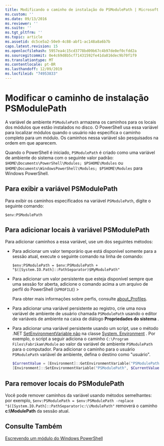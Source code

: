 ```yaml
---
title: Modificando o caminho de instalação do PSModulePath | Microsoft Docs
ms.custom: ''
ms.date: 09/13/2016
ms.reviewer: ''
ms.suite: ''
ms.tgt_pltfrm: ''
ms.topic: article
ms.assetid: dc5ce5a2-50e9-4c88-abf1-ac148a8a6b7b
caps.latest.revision: 15
ms.openlocfilehash: 5957ea4c15cd3778bd09b67c4b97de0ef0cfdd2a
ms.sourcegitcommit: 0e4c69d8b5cf71431592fe41da816dec9b70f1f9
ms.translationtype: MT
ms.contentlocale: pt-BR
ms.lasthandoff: 12/09/2019
ms.locfileid: "74953833"
---
```

# <a name="modifying-the-psmodulepath-installation-path"></a>Modificar o caminho de instalação PSModulePath

A variável de ambiente `PSModulePath` armazena os caminhos para os locais dos módulos que estão instalados no disco. O PowerShell usa essa variável para localizar módulos quando o usuário não especifica o caminho completo para um módulo. Os caminhos nessa variável são pesquisados na ordem em que aparecem.

Quando o PowerShell é iniciado, `PSModulePath` é criado como uma variável de ambiente do sistema com o seguinte valor padrão: `$HOME\Documents\PowerShell\Modules; $PSHOME\Modules` ou `$HOME\Documents\WindowsPowerShell\Modules; $PSHOME\Modules` para Windows PowerShell.

## <a name="to-view-the-psmodulepath-variable"></a>Para exibir a variável PSModulePath

Para exibir os caminhos especificados na variável `PSModulePath`, digite o seguinte comando:

`$env:PSModulePath`

## <a name="to-add-locations-to-the-psmodulepath-variable"></a>Para adicionar locais à variável PSModulePath

Para adicionar caminhos a essa variável, use um dos seguintes métodos:

- Para adicionar um valor temporário que está disponível somente para a sessão atual, execute o seguinte comando na linha de comando:

  `$env:PSModulePath = $env:PSModulePath + "$([System.IO.Path]::PathSeparator)$MyModulePath"`

- Para adicionar um valor persistente que esteja disponível sempre que uma sessão for aberta, adicione o comando acima a um arquivo de perfil do PowerShell (`$PROFILE`) >

  Para obter mais informações sobre perfis, consulte [about_Profiles](/powershell/module/microsoft.powershell.core/about/about_profiles).

- Para adicionar uma variável persistente ao registro, crie uma nova variável de ambiente de usuário chamada `PSModulePath` usando o editor de variáveis de ambiente na caixa de diálogo **Propriedades do sistema** .

- Para adicionar uma variável persistente usando um script, use o método .NET [SetEnvironmentVariable não](https://docs.microsoft.com/dotnet/api/system.environment.setenvironmentvariable) na classe [System. Environment](https://docs.microsoft.com/dotnet/api/system.environment) . Por exemplo, o script a seguir adiciona o caminho `C:\Program Files\Fabrikam\Module` ao valor da variável de ambiente `PSModulePath` para o computador. Para adicionar o caminho para o usuário `PSModulePath` variável de ambiente, defina o destino como "usuário".

  ```powershell
  $CurrentValue = [Environment]::GetEnvironmentVariable("PSModulePath", "Machine")
  [Environment]::SetEnvironmentVariable("PSModulePath", $CurrentValue + [System.IO.Path]::PathSeparator + "C:\Program Files\Fabrikam\Modules", "Machine")

  ```

## <a name="to-remove-locations-from-the-psmodulepath"></a>Para remover locais do PSModulePath

Você pode remover caminhos da variável usando métodos semelhantes: por exemplo, `$env:PSModulePath = $env:PSModulePath -replace "$([System.IO.Path]::PathSeparator)c:\\ModulePath"` removerá o caminho **c:\ModulePath** da sessão atual.

## <a name="see-also"></a>Consulte Também

[Escrevendo um módulo do Windows PowerShell](./writing-a-windows-powershell-module.md)
